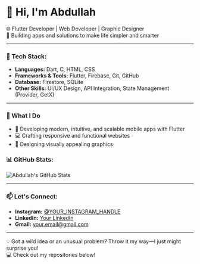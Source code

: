# 👋 Hi, I'm Abdullah  
🌐 Flutter Developer | Web Developer | Graphic Designer  
🚀 Building apps and solutions to make life simpler and smarter  

---

### 🚀 Tech Stack:
- **Languages:** Dart, C, HTML, CSS
- **Frameworks & Tools:** Flutter, Firebase, Git, GitHub
- **Database:** Firestore, SQLite
- **Other Skills:** UI/UX Design, API Integration, State Management (Provider, GetX)

---

### 🌟 What I Do  
- 📱 Developing modern, intuitive, and scalable mobile apps with Flutter
- 💻 Crafting responsive and functional websites
- 🎨 Designing visually appealing graphics
  
### 📊 GitHub Stats:
![Abdullah's GitHub Stats](https://github-readme-stats.vercel.app/api?username=AbdullahAli2005&show_icons=true&theme=radical)

---

### 📫 Let's Connect:
- **Instagram:** [@YOUR_INSTAGRAM_HANDLE](https://instagram.com/__abdullah.ali__)
- **LinkedIn:** [Your LinkedIn](https://www.linkedin.com/in/abdullah-ali-44a892330)
- **Gmail:** [your.email@gmail.com](mailto:smabd7409@gmail.com)

---

💡 Got a wild idea or an unusual problem? Throw it my way—I just might surprise you!  
💻 Check out my repositories below!
